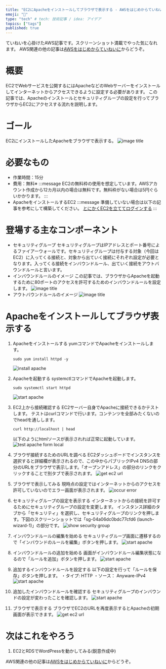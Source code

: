 ```yaml
---
title: "EC2にApacheをインストールしてブラウザで表示する - AWSをはじめからていねいに"
emoji: "🐣"
type: "tech" # tech: 技術記事 / idea: アイデア
topics: ["tags"]
published: true
---
```

ていねいを心掛けたAWS記事です。スクリーンショット満載でやった気になれます。
AWS関連の他の記事は[AWSをはじめからていねいに](https://zenn.dev/sway/articles/aws_index_list)からどうぞ。

# 概要
EC2でWebサービスを公開するにはApacheなどのWebサーバーをインストールしてインターネットからアクセスできるように設定する必要があります。
この記事では、Apacheのインストールとセキュリティグループの設定を行ってブラウザからEC2にアクセスする流れを説明します。

# ゴール
EC2にインストールしたApacheをブラウザで表示する。
![image title](/images/aws_publish_apache/aws_publish_apache_goal.jpg)

# 必要なもの
- 作業時間：15分
- 費用：無料※
    :::message
    EC2の無料枠の使用を想定しています。AWSアカウント作成から12カ月以内の場合は無料です。無料枠がない場合は5円ぐらいかかります。
    :::
- ApacheをインストールするEC2
    :::message
    準備していない場合は以下の記事を参考にして構築してください。
     [とにかくEC2を立ててログインする](https://zenn.dev/sway/articles/aws_biginner_create_ec2)
    :::

# 登場する主なコンポーネント
- セキュリティグループ
セキュリティグループはIPアドレスとポート番号によるファイアーウォールです。セキュリティグループは付与する対象（今回はEC2）に入ってくる接続と、対象から出ていく接続にそれぞれ設定が必要となります。入ってくる接続をインバウンドルール、出ていく接続をアウトバウンドルールと言います。
- インバウンドルールのイメージ
この記事では、ブラウザからApacheを起動するために80ポートのアクセスを許可するためのインバウンドルールを設定します。
![image title](/images/aws_publish_apache/aws_publish_apache_description_sg_01.jpg)
- アウトバウンドルールのイメージ
![image title](/images/aws_publish_apache/aws_publish_apache_description_sg_02.jpg)

# Apacheをインストールしてブラウザ表示する

1. Apacheをインストールする
    yumコマンドでApacheをインストールします。
    ```
    sudo yum install httpd -y
    ```
    ![install apache](/images/aws_publish_apache/aws_publish_apache_tutorial_01.jpg)

1. Apacheを起動する
    systemctlコマンドでApacheを起動します。
    ```
    sudo systemctl start httpd
    ```
    ![start apache](/images/aws_publish_apache/aws_publish_apache_tutorial_02.jpg)

1. EC2上から接続確認する
    EC2サーバー自身でApacheに接続できるかテストします。
    テストはcurlコマンドで行います。コンテンツを全部みたくないのでheadを通しします。
    ```
    curl http://localhost | head
    ```
    以下のようにhtmlソースが表示されれば正常に起動しています。
    ![test apache form local](/images/aws_publish_apache/aws_publish_apache_tutorial_03.jpg)

1. ブラウザ接続するためのURLを調べる
    EC2ダッシュボードでインスタンスを選択すると詳細欄が表示されるので、この中からパブリックIPv4 DNSの部分のURLをブラウザで表示します。「オープンアドレス」の部分のリンクをクリックすることで別タブで表示されます。
    ![get ec2 url](/images/aws_publish_apache/aws_publish_apache_tutorial_04.jpg)

1. ブラウザで表示してみる
    現時点の設定ではインターネットからのアクセスを許可していないのでエラー画面が表示されます。
    ![occur error](/images/aws_publish_apache/aws_publish_apache_tutorial_05.jpg)

1. セキュリティグループの設定を表示する
    インターネットからの接続を許可するためにセキュリティグループの設定を変更します。
    インスタンス詳細のタブから「セキュリティ」を選択し、セキュリティグループのリンクを押します。下図のスクリーンショットでは「sg-04a06dc0bdc77cfd6 (launch-wizard-1)」の部分です。
    ![show security group](/images/aws_publish_apache/aws_publish_apache_tutorial_06.jpg)

1. インバウンドルールの編集を始める
    セキュリティグループ画面に遷移するので「インバウンドのルールを編集」ボタンを押します。
    ![start apache](/images/aws_publish_apache/aws_publish_apache_tutorial_07.jpg)

1. インバウンドルールの追加を始める
    画面がインバウンドルール編集状態になるので「ルールを追加」ボタンを押します。
    ![start apache](/images/aws_publish_apache/aws_publish_apache_tutorial_08.jpg)

1. 追加するインバウンドルールを設定する
    以下の設定を行って「ルールを保存」ボタンを押します。
    ・タイプ:  HTTP
    ・ソース： Anyware-IPv4
    ![start apache](/images/aws_publish_apache/aws_publish_apache_tutorial_09.jpg)

1. 追加したインバウンドルールを確認する
    セキュリティグループのインバウンドの設定が変わったことを確認します。
    ![start apache](/images/aws_publish_apache/aws_publish_apache_tutorial_10.jpg)

1. ブラウザで表示する
    ブラウザでEC2のURLを再度表示するとApacheの初期画面が表示できます。
    ![get ec2 url](/images/aws_publish_apache/aws_publish_apache_tutorial_11.jpg)

# 次はこれをやろう
1. EC2とRDSでWordPressを動かしてみる(鋭意作成中)

AWS関連の他の記事は[AWSをはじめからていねいに](https://zenn.dev/sway/articles/aws_index_list)からどうぞ。
